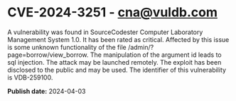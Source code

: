 # CVE-2024-3251 - cna@vuldb.com

A vulnerability was found in SourceCodester Computer Laboratory Management System 1.0. It has been rated as critical. Affected by this issue is some unknown functionality of the file /admin/?page=borrow/view_borrow. The manipulation of the argument id leads to sql injection. The attack may be launched remotely. The exploit has been disclosed to the public and may be used. The identifier of this vulnerability is VDB-259100.

**Publish date:** 2024-04-03
